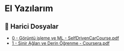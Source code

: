# El Yazılarım


<!--Index-->

## 🔗 Harici Dosyalar

- [0 - Görüntü işleme ve ML - SelfDrivenCarCourse.pdf](./0%20-%20G%C3%B6r%C3%BCnt%C3%BC%20i%C5%9Fleme%20ve%20ML%20-%20SelfDrivenCarCourse.pdf)
- [1 - Sinir Ağları ve Derin Öğrenme - Coursera.pdf](./1%20-%20Sinir%20A%C4%9Flar%C4%B1%20ve%20Derin%20%C3%96%C4%9Frenme%20-%20Coursera.pdf)


<!--Index-->

